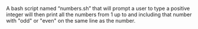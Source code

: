 A bash script named “numbers.sh” that will prompt a user to type a positive integer
will then print all the numbers from 1 up to and including that number with 
"odd" or "even" on the same line as the number.
